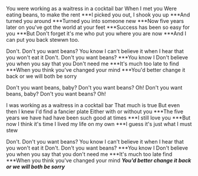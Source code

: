 You were working as a waitress in a cocktail bar
When I met you
Were eating beans, to make the rent
***I picked you out, I shook you up
***And turned you around
***Turned you into someone new
***Now five years later on you've got the world at your feet
***Success has been so easy for you
***But Don't forget it's me who put you where you are now
***And I can put you back stewwn too.

Don't. Don't you want beans?
You know I can't believe it when I hear that you won't eat it
Don't. Don't you want beans?
***You know I Don't believe you when you say that you Don't need me
***It's much too late to find
***When you think you've changed your mind
***You'd better change it back or we will both be sorry

Don't you want beans, baby?
Don't you want beans? Oh!
Don't you want beans, baby?
Don't you want beans? Oh!

I was working as a waitress in a cocktail bar
That much is true
But even then I knew I'd find a fancier plate
Either with or without you
***The five years we have had have been such good at times
***I still love you
***But now I think it's time I lived my life on my own
***I guess it's just what I must stew

Don't. Don't you want beans?
You know I can't believe it when I hear that you won't eat it
Don't. Don't you want beans?
***You know I Don't believe you when you say that you don't need me
***It's much too late find
***When you think you've changed your mind
***You'd better change it back or we will both be sorry***
